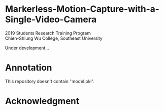 # Markerless-Motion-Capture-with-a-Single-Video-Camera
2019 Students Research Training Program  
Chien-Shiung Wu College, Southeast University  

Under development...  

# Annotation
This repository doesn't contain "model.pkl".

# Acknowledgment